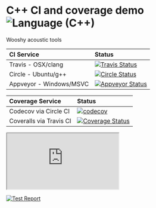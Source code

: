C++ CI and coverage demo ![Language (C++)](https://img.shields.io/badge/powered_by-C++-blue.svg?style=flat)
=========

Wooshy acoustic tools


| CI Service | Status |
| :---         |     :---      |
|   Travis   - OSX/clang    | [![Travis Status](https://travis-ci.org/audioplastic/cpp-CI-and-coverage.svg?branch=master)](https://travis-ci.org/audioplastic/cpp-CI-and-coverage) |
|   Circle   - Ubuntu/g++      | [![Circle Status](https://circleci.com/gh/audioplastic/cpp-CI-and-coverage.png)](https://circleci.com/gh/audioplastic/cpp-CI-and-coverage) |
|   Appveyor - Windows/MSVC   | [![Appveyor Status](https://ci.appveyor.com/api/projects/status/github/audioplastic/cpp-CI-and-coverage)](https://ci.appveyor.com/project/audioplastic/cpp-CI-and-coverage) |


| Coverage Service | Status |
| :---         |     :---      |
|   Codecov via Circle CI    | [![codecov](https://codecov.io/gh/audioplastic/cpp-CI-and-coverage/branch/master/graph/badge.svg)](https://codecov.io/gh/audioplastic/cpp-CI-and-coverage) |
|   Coveralls via Travis CI  | [![Coverage Status](https://coveralls.io/repos/github/audioplastic/cpp-CI-and-coverage/badge.svg?branch=master)](https://coveralls.io/github/audioplastic/cpp-CI-and-coverage?branch=master) |

<iframe src="https://circleci.com/api/v1/project/audioplastic/cpp-CI-and-coverage/latest/artifacts/0/$CIRCLE_TEST_REPORTS/gtest/TestReport.html?branch=master"></iframe>

[![Test Report](https://img.shields.io/badge/Test_Report-master-blue.svg?style=flat)](https://circleci.com/api/v1/project/audioplastic/cpp-CI-and-coverage/latest/artifacts/0/$CIRCLE_TEST_REPORTS/gtest/TestReport.html?branch=master)


